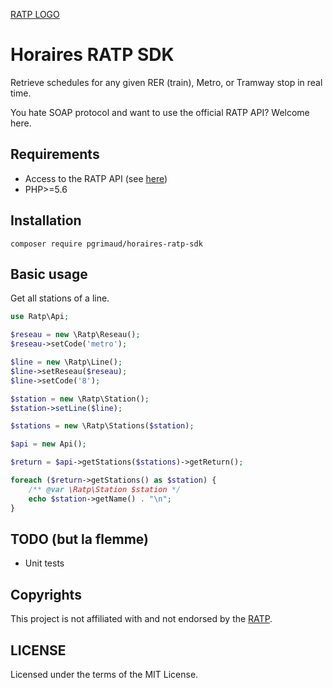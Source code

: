 [RATP LOGO](http://www.ratp.fr/fr/plugins/RATPHomePlugin/images/logo-home.png)

# Horaires RATP SDK

Retrieve schedules for any given RER (train), Metro, or Tramway stop in real time.

You hate SOAP protocol and want to use the official RATP API? Welcome here.

## Requirements

 - Access to the RATP API (see [here](https://data.ratp.fr/explore/dataset/horaires-temps-reel/))
 - PHP>=5.6

## Installation

```
composer require pgrimaud/horaires-ratp-sdk
```

## Basic usage

Get all stations of a line.

```php
use Ratp\Api;

$reseau = new \Ratp\Reseau();
$reseau->setCode('metro');

$line = new \Ratp\Line();
$line->setReseau($reseau);
$line->setCode('8');

$station = new \Ratp\Station();
$station->setLine($line);

$stations = new \Ratp\Stations($station);

$api = new Api();

$return = $api->getStations($stations)->getReturn();

foreach ($return->getStations() as $station) {
    /** @var \Ratp\Station $station */
    echo $station->getName() . "\n";
}
```

## TODO (but la flemme)
-  Unit tests

## Copyrights

This project is not affiliated with and not endorsed by the [RATP](http://www.ratp.fr).

## LICENSE
Licensed under the terms of the MIT License.